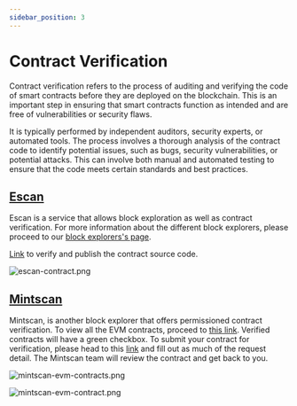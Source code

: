 ```yaml
---
sidebar_position: 3
---
```

# Contract Verification

Contract verification refers to the process of auditing and verifying the code of smart contracts before they are deployed on the blockchain. This is an important step in ensuring that smart contracts function as intended and are free of vulnerabilities or security flaws.

It is typically performed by independent auditors, security experts, or automated tools. The process involves a thorough analysis of the contract code to identify potential issues, such as bugs, security vulnerabilities, or potential attacks. This can involve both manual and automated testing to ensure that the code meets certain standards and best practices.

## [Escan](https://escan.live/)

Escan is a service that allows block exploration as well as contract verification. For more information about the different block explorers, please proceed to our [block explorers's page](../explorers).

[Link](https://escan.live/verifyContract) to verify and publish the contract source code.

![escan-contract.png](/img/escan-contract.png)

## [Mintscan](https://www.mintscan.io/evmos/evm)

Mintscan, is another block explorer that offers permissioned contract verification. To view all the EVM contracts, proceed to [this link](https://www.mintscan.io/evmos/evm). Verified contracts will have a green checkbox. To submit your contract for verification, please head to this [link](https://docs.google.com/forms/d/e/1FAIpQLScid7oF2ajNFG8xSwRupU_fgYOB-oqZVK-8bYScj_LsLB-Ejw/viewform) and fill out as much of the request detail. The Mintscan team will review the contract and get back to you.

![mintscan-evm-contracts.png](/img/mintscan-evm-contracts.png)

![mintscan-evm-contract.png](/img/mintscan-evm-contract.png)
